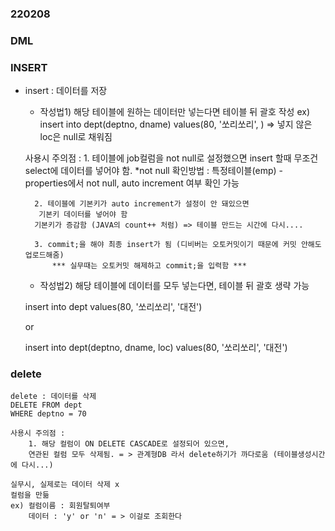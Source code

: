 ### 220208


### DML
### INSERT
- insert : 데이터를 저장

    - 작성법1)
    해당 테이블에 원하는 데이터만 넣는다면 테이블 뒤 괄호 작성
    ex)
    insert into dept(deptno, dname)
    values(80, '쏘리쏘리', )
    => 넣지 않은 loc은 null로 채워짐

    사용시 주의점 : 
        1. 테이블에 job컬럼을 not null로 설정했으면
        insert 할때 무조건 select에 데이터를 넣어야 함.
         *not null 확인방법 : 특정테이블(emp) - properties에서 not null, auto increment 여부 확인 가능

        2. 테이블에 기본키가 auto increment가 설정이 안 돼있으면
         기본키 데이터를 넣어야 함
        기본키가 증감함 (JAVA의 count++ 처럼) => 테이블 만드는 시간에 다시....

        3. commit;을 해야 최종 insert가 됨 (디비버는 오토커밋이기 때문에 커밋 안해도 업로드해줌)
            *** 실무때는 오토커밋 해제하고 commit;을 입력함 ***

        

    - 작성법2)
    해당 테이블에 데이터를 모두 넣는다면, 테이블 뒤 괄호 생략 가능

    insert into dept
    values(80, '쏘리쏘리', '대전')

    or

    insert into dept(deptno, dname, loc)
    values(80, '쏘리쏘리', '대전')
    

### delete
    delete : 데이터를 삭제
    DELETE FROM dept
    WHERE deptno = 70

    사용시 주의점 : 
        1. 해당 컬럼이 ON DELETE CASCADE로 설정되어 있으면,
        연관된 컬럼 모두 삭제됨. = > 관계형DB 라서 delete하기가 까다로움 (테이블생성시간에 다시...)
             
    실무시, 실제로는 데이터 삭제 x
    컬럼을 만듦
    ex) 컬럼이름 : 회원탈퇴여부
        데이터 : 'y' or 'n' = > 이걸로 조회한다